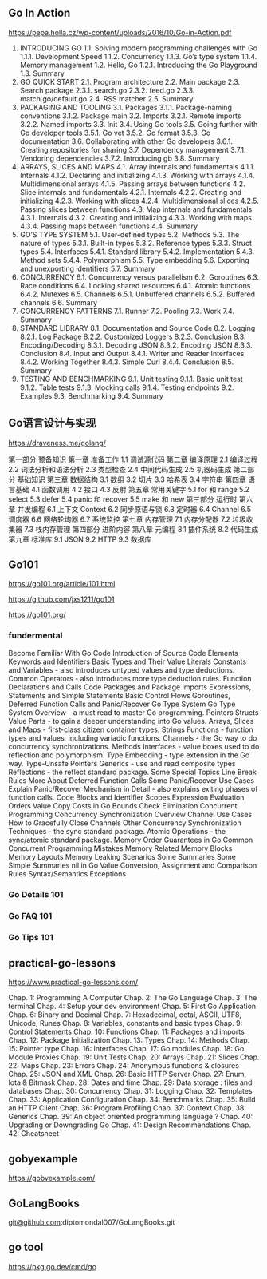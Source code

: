 ## Go In Action

<https://pepa.holla.cz/wp-content/uploads/2016/10/Go-in-Action.pdf>

1. INTRODUCING GO
1.1. Solving modern programming challenges with Go
1.1.1. Development Speed
1.1.2. Concurrency
1.1.3. Go’s type system
1.1.4. Memory management
1.2. Hello, Go
1.2.1. Introducing the Go Playground
1.3. Summary
2. GO QUICK START
2.1. Program architecture
2.2. Main package
2.3. Search package
2.3.1. search.go
2.3.2. feed.go
2.3.3. match.go/default.go
2.4. RSS matcher
2.5. Summary
3. PACKAGING AND TOOLING
3.1. Packages
3.1.1. Package-naming conventions
3.1.2. Package main
3.2. Imports
3.2.1. Remote imports
3.2.2. Named imports
3.3. Init
3.4. Using Go tools
3.5. Going further with Go developer tools
3.5.1. Go vet
3.5.2. Go format
3.5.3. Go documentation
3.6. Collaborating with other Go developers
3.6.1. Creating repositories for sharing
3.7. Dependency management
3.7.1. Vendoring dependencies
3.7.2. Introducing gb
3.8. Summary
4. ARRAYS, SLICES AND MAPS
4.1. Array internals and fundamentals
4.1.1. Internals
4.1.2. Declaring and initializing
4.1.3. Working with arrays
4.1.4. Multidimensional arrays
4.1.5. Passing arrays between functions
4.2. Slice internals and fundamentals
4.2.1. Internals
4.2.2. Creating and initializing
4.2.3. Working with slices
4.2.4. Multidimensional slices
4.2.5. Passing slices between functions
4.3. Map internals and fundamentals
4.3.1. Internals
4.3.2. Creating and initializing
4.3.3. Working with maps
4.3.4. Passing maps between functions
4.4. Summary
5. GO’S TYPE SYSTEM
5.1. User-defined types
5.2. Methods
5.3. The nature of types
5.3.1. Built-in types
5.3.2. Reference types
5.3.3. Struct types
5.4. Interfaces
5.4.1. Standard library
5.4.2. Implementation
5.4.3. Method sets
5.4.4. Polymorphism
5.5. Type embedding
5.6. Exporting and unexporting identifiers
5.7. Summary
6. CONCURRENCY
6.1. Concurrency versus parallelism
6.2. Goroutines
6.3. Race conditions
6.4. Locking shared resources
6.4.1. Atomic functions
6.4.2. Mutexes
6.5. Channels
6.5.1. Unbuffered channels
6.5.2. Buffered channels
6.6. Summary
7. CONCURRENCY PATTERNS
7.1. Runner
7.2. Pooling
7.3. Work
7.4. Summary
8. STANDARD LIBRARY
8.1. Documentation and Source Code
8.2. Logging
8.2.1. Log Package
8.2.2. Customized Loggers
8.2.3. Conclusion
8.3. Encoding/Decoding
8.3.1. Decoding JSON
8.3.2. Encoding JSON
8.3.3. Conclusion
8.4. Input and Output
8.4.1. Writer and Reader Interfaces
8.4.2. Working Together
8.4.3. Simple Curl
8.4.4. Conclusion
8.5. Summary
9. TESTING AND BENCHMARKING
9.1. Unit testing
9.1.1. Basic unit test
9.1.2. Table tests
9.1.3. Mocking calls
9.1.4. Testing endpoints
9.2. Examples
9.3. Benchmarking
9.4. Summary

## Go语言设计与实现

<https://draveness.me/golang/>

第一部分 预备知识
第一章 准备工作
1.1 调试源代码
第二章 编译原理
2.1 编译过程
2.2 词法分析和语法分析
2.3 类型检查
2.4 中间代码生成
2.5 机器码生成
第二部分 基础知识
第三章 数据结构
3.1 数组
3.2 切片
3.3 哈希表
3.4 字符串
第四章 语言基础
4.1 函数调用
4.2 接口
4.3 反射
第五章 常用关键字
5.1 for 和 range
5.2 select
5.3 defer
5.4 panic 和 recover
5.5 make 和 new
第三部分 运行时
第六章 并发编程
6.1 上下文 Context
6.2 同步原语与锁
6.3 定时器
6.4 Channel
6.5 调度器
6.6 网络轮询器
6.7 系统监控
第七章 内存管理
7.1 内存分配器
7.2 垃圾收集器
7.3 栈内存管理
第四部分 进阶内容
第八章 元编程
8.1 插件系统
8.2 代码生成
第九章 标准库
9.1 JSON
9.2 HTTP
9.3 数据库

## Go101

<https://go101.org/article/101.html>

<https://github.com/jxs1211/go101>

<https://go101.org/>

### fundermental

Become Familiar With Go Code
Introduction of Source Code Elements
Keywords and Identifiers
Basic Types and Their Value Literals
Constants and Variables - also introduces untyped values and type deductions.
Common Operators - also introduces more type deduction rules.
Function Declarations and Calls
Code Packages and Package Imports
Expressions, Statements and Simple Statements
Basic Control Flows
Goroutines, Deferred Function Calls and Panic/Recover
Go Type System
Go Type System Overview - a must read to master Go programming.
Pointers
Structs
Value Parts - to gain a deeper understanding into Go values.
Arrays, Slices and Maps - first-class citizen container types.
Strings
Functions - function types and values, including variadic functions.
Channels - the Go way to do concurrency synchronizations.
Methods
Interfaces - value boxes used to do reflection and polymorphism.
Type Embedding - type extension in the Go way.
Type-Unsafe Pointers
Generics - use and read composite types
Reflections - the reflect standard package.
Some Special Topics
Line Break Rules
More About Deferred Function Calls
Some Panic/Recover Use Cases
Explain Panic/Recover Mechanism in Detail - also explains exiting phases of function calls.
Code Blocks and Identifier Scopes
Expression Evaluation Orders
Value Copy Costs in Go
Bounds Check Elimination
Concurrent Programming
Concurrency Synchronization Overview
Channel Use Cases
How to Gracefully Close Channels
Other Concurrency Synchronization Techniques - the sync standard package.
Atomic Operations - the sync/atomic standard package.
Memory Order Guarantees in Go
Common Concurrent Programming Mistakes
Memory Related
Memory Blocks
Memory Layouts
Memory Leaking Scenarios
Some Summaries
Some Simple Summaries
nil in Go
Value Conversion, Assignment and Comparison Rules
Syntax/Semantics Exceptions

### Go Details 101

### Go FAQ 101

### Go Tips 101

## practical-go-lessons

<https://www.practical-go-lessons.com/>

Chap. 1: Programming A Computer
Chap. 2: The Go Language
Chap. 3: The terminal
Chap. 4: Setup your dev environment
Chap. 5: First Go Application
Chap. 6: Binary and Decimal
Chap. 7: Hexadecimal, octal, ASCII, UTF8, Unicode, Runes
Chap. 8: Variables, constants and basic types
Chap. 9: Control Statements
Chap. 10: Functions
Chap. 11: Packages and imports
Chap. 12: Package Initialization
Chap. 13: Types
Chap. 14: Methods
Chap. 15: Pointer type
Chap. 16: Interfaces
Chap. 17: Go modules
Chap. 18: Go Module Proxies
Chap. 19: Unit Tests
Chap. 20: Arrays
Chap. 21: Slices
Chap. 22: Maps
Chap. 23: Errors
Chap. 24: Anonymous functions & closures
Chap. 25: JSON and XML
Chap. 26: Basic HTTP Server
Chap. 27: Enum, Iota & Bitmask
Chap. 28: Dates and time
Chap. 29: Data storage : files and databases
Chap. 30: Concurrency
Chap. 31: Logging
Chap. 32: Templates
Chap. 33: Application Configuration
Chap. 34: Benchmarks
Chap. 35: Build an HTTP Client
Chap. 36: Program Profiling
Chap. 37: Context
Chap. 38: Generics
Chap. 39: An object oriented programming language ?
Chap. 40: Upgrading or Downgrading Go
Chap. 41: Design Recommendations
Chap. 42: Cheatsheet

## gobyexample

<https://gobyexample.com/>

## GoLangBooks

git@github.com:diptomondal007/GoLangBooks.git

## go tool

<https://pkg.go.dev/cmd/go>
